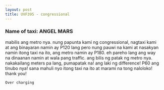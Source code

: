 ```yaml
---
layout: post
title: UVF395 - congressional
---
```


### Name of taxi: ANGEL MARS

mabilis ang metro nya. nung papunta kami ng congressional, nagtaxi kami at ang binayaran namin ay P120 lang pero nung pauwi na kami at nasakyan namin itong taxi na ito, ang metro namin ay P180. eh pareho lang ang way na dinaanan namin at wala pang traffic. ang bilis ng patak ng metro nya. nakakailang meters pa lang, pumapatak na! ang laki ng difference! P60 ang tinubo nya! sana mahuli nyo itong taxi na ito at marami na tong naloloko! thank you!

```Over charging```
